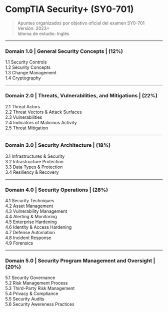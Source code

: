 # CompTIA Security+ (SY0-701)

> Apuntes organizados por objetivo oficial del examen SY0-701  
> Versión: 2023+  
> Idioma de estudio: Inglés  

---

### Domain 1.0 | General Security Concepts | (12%)

1.1 Security Controls  
1.2 Security Concepts  
1.3 Change Management  
1.4 Cryptography  

---

### Domain 2.0 | Threats, Vulnerabilities, and Mitigations | (22%)

2.1 Threat Actors  
2.2 Threat Vectors & Attack Surfaces  
2.3 Vulnerabilities  
2.4 Indicators of Malicious Activity  
2.5 Threat Mitigation  

---

### Domain 3.0 | Security Architecture | (18%)

3.1 Infrastructures & Security  
3.2 Infrastructure Protection  
3.3 Data Types & Protection  
3.4 Resiliency & Recovery  

---

### Domain 4.0 | Security Operations | (28%)

4.1 Security Techniques  
4.2 Asset Management  
4.3 Vulnerability Management  
4.4 Alerting & Monitoring  
4.5 Enterprise Hardening  
4.6 Identity & Access Hardening  
4.7 Defense Automation  
4.8 Incident Response  
4.9 Forensics  

---

### Domain 5.0 | Security Program Management and Oversight | (20%)

5.1 Security Governance  
5.2 Risk Management Process  
5.3 Third-Party Risk Management  
5.4 Privacy & Compliance  
5.5 Security Audits  
5.6 Security Awereness Practices  
